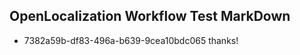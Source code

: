 ## OpenLocalization Workflow Test MarkDown
* 7382a59b-df83-496a-b639-9cea10bdc065 thanks!

<!--HONumber=Aug16_HO4-->


